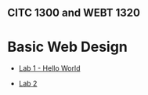 ## CITC 1300 and WEBT 1320
<h1>Basic Web Design</h1>

<ul>
    <li><a href="lab 1/index.html" target="_blank">Lab 1 - Hello World</a></li>
</ul>

<ul>
    <li><a href="lab 2/index.html" target="_blank">Lab 2</a></li>
</ul>